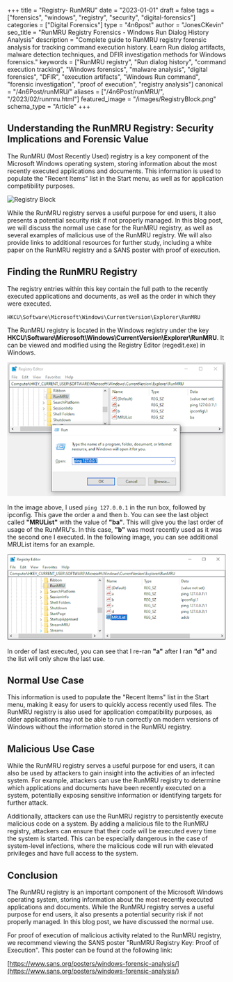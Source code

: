 +++
title = "Registry- RunMRU"
date = "2023-01-01"
draft = false
tags = ["forensics", "windows", "registry", "security", "digital-forensics"]
categories = ["Digital Forensics"]
type = "4n6post"
author = "JonesCKevin"
seo_title = "RunMRU Registry Forensics - Windows Run Dialog History Analysis"
description = "Complete guide to RunMRU registry forensic analysis for tracking command execution history. Learn Run dialog artifacts, malware detection techniques, and DFIR investigation methods for Windows forensics."
keywords = ["RunMRU registry", "Run dialog history", "command execution tracking", "Windows forensics", "malware analysis", "digital forensics", "DFIR", "execution artifacts", "Windows Run command", "forensic investigation", "proof of execution", "registry analysis"]
canonical = "/4n6Post/runMRU/"
aliases = ["/4n6Post/runMRU/", "/2023/02/runmru.html"]
featured_image = "/images/RegistryBlock.png"
schema_type = "Article"
+++

## Understanding the RunMRU Registry: Security Implications and Forensic Value

The RunMRU (Most Recently Used) registry is a key component of the Microsoft Windows operating system, storing information about the most recently executed applications and documents. This information is used to populate the "Recent Items" list in the Start menu, as well as for application compatibility purposes.

![Registry Block](/images/RegistryBlock.png)

While the RunMRU registry serves a useful purpose for end users, it also presents a potential security risk if not properly managed. In this blog post, we will discuss the normal use case for the RunMRU registry, as well as several examples of malicious use of the RunMRU registry. We will also provide links to additional resources for further study, including a white paper on the RunMRU registry and a SANS poster with proof of execution.

## Finding the RunMRU Registry

The registry entries within this key contain the full path to the recently executed applications and documents, as well as the order in which they were executed.

```
HKCU\Software\Microsoft\Windows\CurrentVersion\Explorer\RunMRU
```

The RunMRU registry is located in the Windows registry under the key **HKCU\Software\Microsoft\Windows\CurrentVersion\Explorer\RunMRU**. It can be viewed and modified using the Registry Editor (regedit.exe) in Windows.

![RunMRU Registry Example 1](images/runMRU-Reg1.PNG)

In the image above, I used `ping 127.0.0.1` in the run box, followed by ipconfig. This gave the order a and then b. You can see the last object called **"MRUList"** with the value of **"ba"**. This will give you the last order of usage of the RunMRU's. In this case, **"b"** was most recently used as it was the second one I executed. In the following image, you can see additional MRUList items for an example.

![RunMRU Registry Example 2](images/runMRU-Reg2.PNG)

In order of last executed, you can see that I re-ran **"a"** after I ran **"d"** and the list will only show the last use.

## Normal Use Case

This information is used to populate the "Recent Items" list in the Start menu, making it easy for users to quickly access recently used files. The RunMRU registry is also used for application compatibility purposes, as older applications may not be able to run correctly on modern versions of Windows without the information stored in the RunMRU registry.

## Malicious Use Case

While the RunMRU registry serves a useful purpose for end users, it can also be used by attackers to gain insight into the activities of an infected system. For example, attackers can use the RunMRU registry to determine which applications and documents have been recently executed on a system, potentially exposing sensitive information or identifying targets for further attack.

Additionally, attackers can use the RunMRU registry to persistently execute malicious code on a system. By adding a malicious file to the RunMRU registry, attackers can ensure that their code will be executed every time the system is started. This can be especially dangerous in the case of system-level infections, where the malicious code will run with elevated privileges and have full access to the system.

## Conclusion

The RunMRU registry is an important component of the Microsoft Windows operating system, storing information about the most recently executed applications and documents. While the RunMRU registry serves a useful purpose for end users, it also presents a potential security risk if not properly managed. In this blog post, we have discussed the normal use.

For proof of execution of malicious activity related to the RunMRU registry, we recommend viewing the SANS poster "RunMRU Registry Key: Proof of Execution". This poster can be found at the following link:

<!--![SANS RunMRU Poster](images/runMRU-SansPoster.PNG)-->

[https://www.sans.org/posters/windows-forensic-analysis/](https://www.sans.org/posters/windows-forensic-analysis/)

